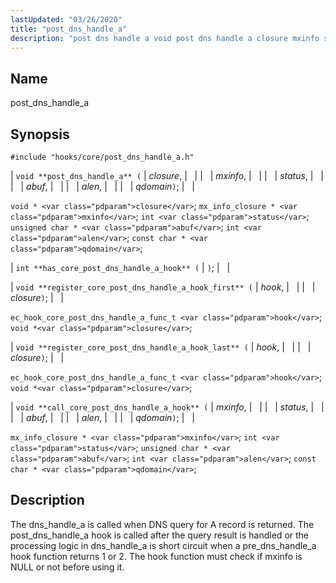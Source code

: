 ```yaml
---
lastUpdated: "03/26/2020"
title: "post_dns_handle_a"
description: "post dns handle a void post dns handle a closure mxinfo status abuf alen qdomain void closure mx info closure mxinfo int status unsigned char abuf int alen const char qdomain int has core post dns handle a hook void register core post dns handle a hook first hook closure..."
---
```


<a name="hooks.core.post_dns_handle_a"></a> 
## Name

post_dns_handle_a

## Synopsis

`#include "hooks/core/post_dns_handle_a.h"`

| `void **post_dns_handle_a** (` | <var class="pdparam">closure</var>, |   |
|   | <var class="pdparam">mxinfo</var>, |   |
|   | <var class="pdparam">status</var>, |   |
|   | <var class="pdparam">abuf</var>, |   |
|   | <var class="pdparam">alen</var>, |   |
|   | <var class="pdparam">qdomain</var>`)`; |   |

`void * <var class="pdparam">closure</var>`;
`mx_info_closure * <var class="pdparam">mxinfo</var>`;
`int <var class="pdparam">status</var>`;
`unsigned char * <var class="pdparam">abuf</var>`;
`int <var class="pdparam">alen</var>`;
`const char * <var class="pdparam">qdomain</var>`;

| `int **has_core_post_dns_handle_a_hook** (` | `)`; |   |

| `void **register_core_post_dns_handle_a_hook_first** (` | <var class="pdparam">hook</var>, |   |
|   | <var class="pdparam">closure</var>`)`; |   |

`ec_hook_core_post_dns_handle_a_func_t <var class="pdparam">hook</var>`;
`void *<var class="pdparam">closure</var>`;

| `void **register_core_post_dns_handle_a_hook_last** (` | <var class="pdparam">hook</var>, |   |
|   | <var class="pdparam">closure</var>`)`; |   |

`ec_hook_core_post_dns_handle_a_func_t <var class="pdparam">hook</var>`;
`void *<var class="pdparam">closure</var>`;

| `void **call_core_post_dns_handle_a_hook** (` | <var class="pdparam">mxinfo</var>, |   |
|   | <var class="pdparam">status</var>, |   |
|   | <var class="pdparam">abuf</var>, |   |
|   | <var class="pdparam">alen</var>, |   |
|   | <var class="pdparam">qdomain</var>`)`; |   |

`mx_info_closure * <var class="pdparam">mxinfo</var>`;
`int <var class="pdparam">status</var>`;
`unsigned char * <var class="pdparam">abuf</var>`;
`int <var class="pdparam">alen</var>`;
`const char * <var class="pdparam">qdomain</var>`;<a name="idp42762336"></a> 
## Description

The dns_handle_a is called when DNS query for A record is returned. The post_dns_handle_a hook is called after the query result is handled or the processing logic in dns_handle_a is short circuit when a pre_dns_handle_a hook function returns 1 or 2\. The hook function must check if mxinfo is NULL or not before using it.